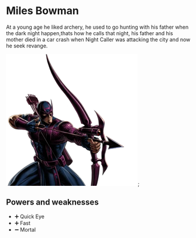 # Miles Bowman

At a young age he liked archery, he used to go hunting with his father when the dark night happen,thats how he calls that night, his father and his mother died in a car crash when Night Caller was attacking the city and now he seek revange.

!["HEROIMAGE"](../pictures/miles_bowman.png);

## Powers and weaknesses

- ➕ Quick Eye
- ➕ Fast
- ➖ Mortal
